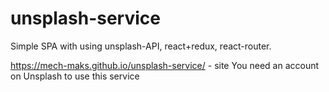 # unsplash-service
Simple SPA with using unsplash-API, react+redux, react-router.

https://mech-maks.github.io/unsplash-service/ - site
You need an account on Unsplash to use this service
